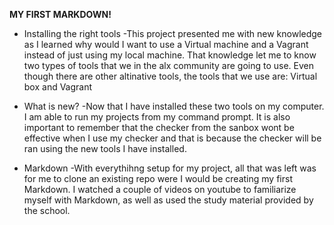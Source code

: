 **MY FIRST MARKDOWN!**

* Installing the right tools
 -This project presented me with new knowledge as I learned why would I want to use a Virtual machine and a Vagrant instead of just using my local machine. That knowledge let me to know two types of tools that we in the alx community are going to use. Even though there are other altinative tools, the tools that we use are: Virtual box and Vagrant

* What is new?
 -Now that I have installed these two tools on my computer. I am able to run my projects from my command prompt. It is also important to remember that the checker from the sanbox wont be effective when I use my checker and that is because the checker will be ran using the new tools I have installed.

* Markdown
 -With everythihng setup for my project, all that was left was for me to clone an existing repo were I would be creating my first Markdown. I watched a couple of videos on youtube to familiarize myself with Markdown, as well as used the study material provided by the school.


